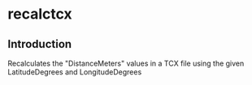 # recalctcx

## Introduction

Recalculates the "DistanceMeters" values in a TCX file using the given LatitudeDegrees and LongitudeDegrees